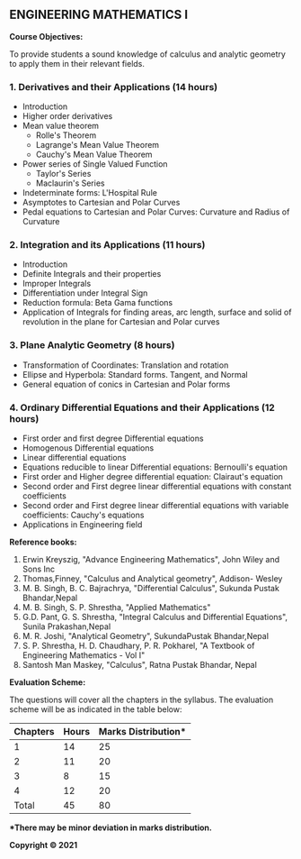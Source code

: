 ## ENGINEERING MATHEMATICS I

**Course Objectives:**

To provide students a sound knowledge of calculus and analytic geometry to apply them in their relevant fields.

### 1. Derivatives and their Applications (14 hours)

* Introduction
* Higher order derivatives
* Mean value theorem
    * Rolle's Theorem
    * Lagrange's Mean Value Theorem
    * Cauchy's Mean Value Theorem
* Power series of Single Valued Function
    * Taylor's Series
    * Maclaurin's Series
* Indeterminate forms: L'Hospital Rule
* Asymptotes to Cartesian and Polar Curves
* Pedal equations to Cartesian and Polar Curves: Curvature and Radius of Curvature

### 2. Integration and its Applications (11 hours)

* Introduction
* Definite Integrals and their properties
* Improper Integrals
* Differentiation under Integral Sign
* Reduction formula: Beta Gama functions
* Application of Integrals for finding areas, arc length, surface and solid of revolution in the plane for Cartesian and Polar curves

### 3. Plane Analytic Geometry (8 hours)

* Transformation of Coordinates: Translation and rotation
* Ellipse and Hyperbola: Standard forms. Tangent, and Normal
* General equation of conics in Cartesian and Polar forms

### 4. Ordinary Differential Equations and their Applications (12 hours)

* First order and first degree Differential equations
* Homogenous Differential equations
* Linear differential equations
* Equations reducible to linear Differential equations: Bernoulli's equation
* First order and Higher degree differential equation: Clairaut's equation
* Second order and First degree linear differential equations with constant coefficients
* Second order and First degree linear differential equations with variable coefficients: Cauchy's equations
* Applications in Engineering field

**Reference books:**

1. Erwin Kreyszig, "Advance Engineering Mathematics", John Wiley and Sons Inc
2. Thomas,Finney, "Calculus and Analytical geometry", Addison- Wesley
3. M. B. Singh, B. C. Bajrachrya, "Differential Calculus", Sukunda Pustak Bhandar,Nepal
4. M. B. Singh, S. P. Shrestha, "Applied Mathematics"
5. G.D. Pant, G. S. Shrestha, "Integral Calculus and Differential Equations", Sunila Prakashan,Nepal
6. M. R. Joshi, "Analytical Geometry", SukundaPustak Bhandar,Nepal
7. S. P. Shrestha, H. D. Chaudhary, P. R. Pokharel, "A Textbook of Engineering Mathematics - Vol I"
8. Santosh Man Maskey, "Calculus", Ratna Pustak Bhandar, Nepal

**Evaluation Scheme:**

The questions will cover all the chapters in the syllabus. The evaluation scheme will be as indicated in the table below:

| Chapters | Hours | Marks Distribution* |
|---|---|---|
| 1 | 14 | 25 |
| 2 | 11 | 20 |
| 3 | 8 | 15 |
| 4 | 12 | 20 |
| Total | 45 | 80 |

**\*There may be minor deviation in marks distribution.**

**Copyright © 2021** 
